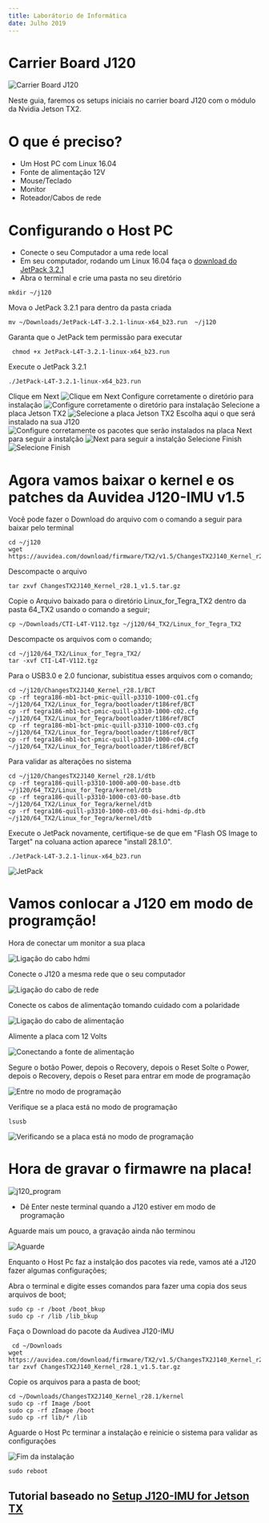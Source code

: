 ```yaml
---
title: Laborátorio de Informática
date: Julho 2019
---
```


#  Carrier Board J120

![Carrier Board J120](img/J120.jpeg)

Neste guia, faremos os setups iniciais no carrier board J120 com o módulo da Nvidia Jetson TX2.

#  O que é preciso?

- Um Host PC com Linux 16.04
- Fonte de alimentação 12V
- Mouse/Teclado
- Monitor
- Roteador/Cabos de rede


# Configurando o Host PC 

- Conecte o seu Computador a uma rede local 
- Em seu computador, rodando um Linux 16.04 faça o [download do JetPack 3.2.1](https://developer.nvidia.com/embedded/jetpack-3_2_1)
- Abra o terminal e crie uma pasta no seu diretório
```
mkdir ~/j120
```
Mova o JetPack 3.2.1 para dentro da pasta criada

```
mv ~/Downloads/JetPack-L4T-3.2.1-linux-x64_b23.run  ~/j120
```
Garanta que o JetPack tem permissão para executar 

```
 chmod +x JetPack-L4T-3.2.1-linux-x64_b23.run 
```

Execute o JetPack 3.2.1

```
./JetPack-L4T-3.2.1-linux-x64_b23.run 
```

Clique em Next
![Clique em Next](img/JetPack_1.png) 
Configure corretamente o diretório para instalação
![Configure corretamente o diretório para instalação](img/JetPack_2.png) 
Selecione a placa Jetson TX2
![Selecione a placa Jetson TX2](img/JetPack_3.png) 
Escolha aqui o que será instalado na sua J120
![Configure corretamente os pacotes que serão instalados na placa](img/JetPack.jpeg) 
Next para seguir a instalção
![Next para seguir a instalção](img/Jetson_7.png) 
Selecione Finish
![Selecione Finish](img/Jetson_8.png) 


# Agora vamos baixar o kernel e os patches da Auvidea J120-IMU v1.5

Você pode fazer o Download do arquivo com o comando a seguir para baixar pelo terminal 


```
cd ~/j120 
wget https://auvidea.com/download/firmware/TX2/v1.5/ChangesTX2J140_Kernel_r28.1_v1.5.tar.gz
```

Descompacte o arquivo 

```
tar zxvf ChangesTX2J140_Kernel_r28.1_v1.5.tar.gz
```

Copie o Arquivo baixado para o diretório Linux_for_Tegra_TX2 dentro da pasta 64_TX2 usando o comando a seguir;

```
cp ~/Downloads/CTI-L4T-V112.tgz ~/j120/64_TX2/Linux_for_Tegra_TX2
```

Descompacte os arquivos com o comando;


```
cd ~/j120/64_TX2/Linux_for_Tegra_TX2/
tar -xvf CTI-L4T-V112.tgz
```

Para o USB3.0 e 2.0 funcionar, subistitua esses arquivos com o comando;

```
cd ~/j120/ChangesTX2J140_Kernel_r28.1/BCT
cp -rf tegra186-mb1-bct-pmic-quill-p3310-1000-c01.cfg ~/j120/64_TX2/Linux_for_Tegra/bootloader/t186ref/BCT
cp -rf tegra186-mb1-bct-pmic-quill-p3310-1000-c02.cfg ~/j120/64_TX2/Linux_for_Tegra/bootloader/t186ref/BCT
cp -rf tegra186-mb1-bct-pmic-quill-p3310-1000-c03.cfg ~/j120/64_TX2/Linux_for_Tegra/bootloader/t186ref/BCT
cp -rf tegra186-mb1-bct-pmic-quill-p3310-1000-c04.cfg ~/j120/64_TX2/Linux_for_Tegra/bootloader/t186ref/BCT
```


Para validar as alterações no sistema

```
cd ~/j120/ChangesTX2J140_Kernel_r28.1/dtb
cp -rf tegra186-quill-p3310-1000-a00-00-base.dtb ~/j120/64_TX2/Linux_for_Tegra/kernel/dtb
cp -rf tegra186-quill-p3310-1000-c03-00-base.dtb ~/j120/64_TX2/Linux_for_Tegra/kernel/dtb
cp -rf tegra186-quill-p3310-1000-c03-00-dsi-hdmi-dp.dtb ~/j120/64_TX2/Linux_for_Tegra/kernel/dtb
```


Execute o JetPack novamente, certifique-se de que em "Flash OS Image to Target" na coluana action aparece "install 28.1.0".

```
./JetPack-L4T-3.2.1-linux-x64_b23.run 
```

![JetPack](img/JetPack.jpeg) 


# Vamos conlocar a J120 em modo de programção!

Hora de conectar um monitor a sua placa

![Ligação do cabo hdmi](https://github.com/liciascl/insper-docs/blob/master/Informatica/Robotica/img/j120_hdmi.jpeg)

Conecte o J120 a mesma rede que o seu computador 

![Ligação do cabo de rede](https://github.com/liciascl/insper-docs/blob/master/Informatica/Robotica/img/j120_cabo.jpeg)

Conecte os cabos de alimentação tomando cuidado com a polaridade

![Ligação do cabo de alimentação](img/Jetson_10.jpeg) 

 Alimente a placa com 12 Volts

![Conectando a fonte de alimentação](img/Jetson_11.jpeg)


Segure o botão Power, depois o Recovery, depois o Reset
Solte o Power, depois o Recovery, depois o Reset para entrar em mode de programação

![Entre no modo de programação](https://github.com/liciascl/insper-docs/blob/master/Informatica/Robotica/img/programacao.gif)

Verifique se a placa está no modo de programação

```
lsusb
```

![Verificando se a placa está no modo de programação](img/lsusb.png)


# Hora de gravar o firmawre na placa! 

![j120_program](img/j120_program.png) 
- Dê Enter neste terminal quando a J120 estiver em modo de programação


Aguarde mais um pouco, a gravação ainda não terminou

![Aguarde](img/j120_program2.png)

Enquanto o Host Pc faz a instalção dos pacotes via rede, vamos até a J120 fazer algumas configurações;

Abra o terminal e digite esses comandos para fazer uma copia dos seus arquivos de boot;

```
sudo cp -r /boot /boot_bkup
sudo cp -r /lib /lib_bkup
```

Faça o Download do pacote da Audivea J120-IMU

```
 cd ~/Downloads
wget https://auvidea.com/download/firmware/TX2/v1.5/ChangesTX2J140_Kernel_r28.1_v1.5.tar.gz
tar zxvf ChangesTX2J140_Kernel_r28.1_v1.5.tar.gz
```
Copie os arquivos para a pasta de boot;

```
cd ~/Downloads/ChangesTX2J140_Kernel_r28.1/kernel
sudo cp -rf Image /boot
sudo cp -rf zImage /boot
sudo cp -rf lib/* /lib
```

Aguarde o Host Pc terminar a instalação e reinicie o sistema para validar as configurações

![Fim da instalação](https://github.com/liciascl/insper-docs/blob/master/Informatica/Robotica/img/Screenshot%20from%202019-07-29%2017-34-37.png)

```
sudo reboot
```





## Tutorial baseado no [Setup J120-IMU for Jetson TX](https://shiroku.net/robotics/setup-j120-imu-for-jetson-tx2) 
